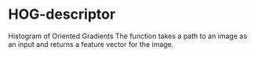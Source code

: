 # HOG-descriptor
Histogram of Oriented Gradients
The function takes a path to an image as an input and returns a feature vector for the image.
